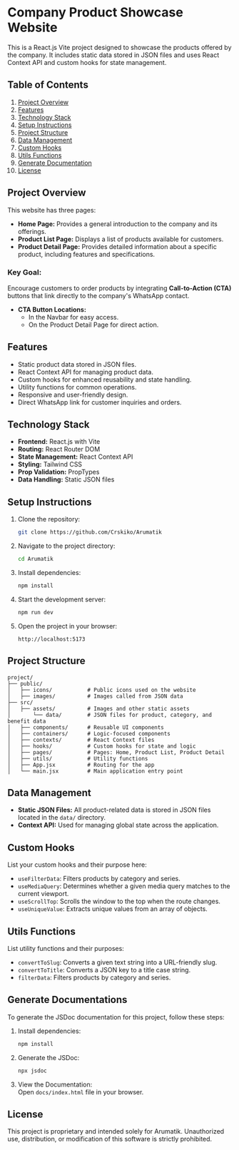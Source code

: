 # Company Product Showcase Website

This is a React.js Vite project designed to showcase the products offered by the company. It includes static data stored in JSON files and uses React Context API and custom hooks for state management.

## Table of Contents

1. [Project Overview](#project-overview)  
2. [Features](#features)  
3. [Technology Stack](#technology-stack)  
4. [Setup Instructions](#setup-instructions)  
5. [Project Structure](#project-structure)  
6. [Data Management](#data-management)  
7. [Custom Hooks](#custom-hooks)  
8. [Utils Functions](#utils-functions)   
9. [Generate Documentation](#generate-documentation)  
10. [License](#license)

## Project Overview

This website has three pages:  
- **Home Page:** Provides a general introduction to the company and its offerings.  
- **Product List Page:** Displays a list of products available for customers.  
- **Product Detail Page:** Provides detailed information about a specific product, including features and specifications.  

### Key Goal:  
Encourage customers to order products by integrating **Call-to-Action (CTA)** buttons that link directly to the company's WhatsApp contact.  

- **CTA Button Locations:**  
  - In the Navbar for easy access.  
  - On the Product Detail Page for direct action.  

## Features

- Static product data stored in JSON files.  
- React Context API for managing product data.  
- Custom hooks for enhanced reusability and state handling.  
- Utility functions for common operations.  
- Responsive and user-friendly design.  
- Direct WhatsApp link for customer inquiries and orders.

## Technology Stack

- **Frontend:** React.js with Vite  
- **Routing:** React Router DOM
- **State Management:** React Context API  
- **Styling:** Tailwind CSS  
- **Prop Validation:** PropTypes
- **Data Handling:** Static JSON files  

## Setup Instructions

1. Clone the repository:  
   ```bash
   git clone https://github.com/Crskiko/Arumatik
   ```
2. Navigate to the project directory:  
   ```bash
   cd Arumatik
   ```
3. Install dependencies:  
   ```bash
   npm install
   ```
4. Start the development server:  
   ```bash
   npm run dev
   ```
5. Open the project in your browser:  
   ```
   http://localhost:5173
   ```

## Project Structure

```
project/
├── public/
│   ├── icons/           # Public icons used on the website
│   ├── images/          # Images called from JSON data
├── src/
│   ├── assets/          # Images and other static assets
│       └── data/        # JSON files for product, category, and benefit data
│   ├── components/      # Reusable UI components
│   ├── containers/      # Logic-focused components
│   ├── contexts/        # React Context files
│   ├── hooks/           # Custom hooks for state and logic
│   ├── pages/           # Pages: Home, Product List, Product Detail
│   ├── utils/           # Utility functions
│   ├── App.jsx          # Routing for the app
│   └── main.jsx         # Main application entry point
```

## Data Management

- **Static JSON Files:** All product-related data is stored in JSON files located in the `data/` directory.  
- **Context API:** Used for managing global state across the application.

## Custom Hooks

List your custom hooks and their purpose here:  
- `useFilterData`: Filters products by category and series. 
- `useMediaQuery`: Determines whether a given media query matches to the current viewport.
- `useScrollTop`: Scrolls the window to the top when the route changes.
- `useUniqueValue`: Extracts unique values from an array of objects.

## Utils Functions

List utility functions and their purposes:  
- `convertToSlug`: Converts a given text string into a URL-friendly slug.
- `convertToTitle`: Converts a JSON key to a title case string.
- `filterData`: Filters products by category and series.

## Generate Documentations

To generate the JSDoc documentation for this project, follow these steps:
1. Install dependencies:  
   ```bash
   npm install
   ```
2. Generate the JSDoc:  
   ```bash
   npx jsdoc
   ```
3. View the Documentation:  
   Open `docs/index.html` file in your browser.

## License

This project is proprietary and intended solely for Arumatik. Unauthorized use, distribution, or modification of this software is strictly prohibited.
